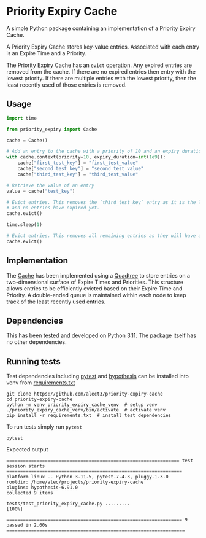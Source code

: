# Priority Expiry Cache

A simple Python package containing an implementation of a Priority Expiry Cache.

A Priority Expiry Cache stores key-value entries. Associated with each entry is an Expire Time and a Priority. 

The Priority Expiry Cache has an `evict` operation. Any expired entries are removed from the cache. If there are no
expired entries then entry with the lowest priority. If there are multiple entries with the lowest priority, then the
least recently used of those entries is removed.

## Usage
```python
import time

from priority_expiry import Cache

cache = Cache()

# Add an entry to the cache with a priority of 10 and an expiry duration of one second
with cache.context(priority=10, expiry_duration=int(1e9)):
    cache["first_test_key"] = "first_test_value"
    cache["second_test_key"] = "second_test_value"
    cache["third_test_key"] = "third_test_value"

# Retrieve the value of an entry
value = cache["test_key"]

# Evict entries. This removes the `third_test_key` entry as it is the least recently used 
# and no entries have expired yet.
cache.evict()

time.sleep(1)

# Evict entries. This removes all remaining entries as they will have all expired.
cache.evict()
```

## Implementation
The [Cache](priority_expiry/mappings.py) has been implemented using a [Quadtree](priority_expiry/data_structures.py) to
store entries on a two-dimensional surface of Expire Times and Priorities. This structure allows entries to be 
efficiently evicted based on their Expire Time and Priority. A double-ended queue is maintained within each node to 
keep track of the least recently used entries.

## Dependencies
This has been tested and developed on Python 3.11. The package itself has no other dependencies.

## Running tests
Test dependencies including [pytest](https://docs.pytest.org) and [hypothesis](https://hypothesis.readthedocs.io) can
be installed into venv from [requirements.txt](requirements.txt)
```shell
git clone https://github.com/alect3/priority-expiry-cache
cd priority-expiry-cache
python -m venv priority_expiry_cache_venv  # setup venv
./priority_expiry_cache_venv/bin/activate  # activate venv
pip install -r requirements.txt  # install test dependencies
```
To run tests simply run `pytest`
```shell
pytest
```
Expected output
```text
=============================================================== test session starts ================================================================
platform linux -- Python 3.11.5, pytest-7.4.3, pluggy-1.3.0
rootdir: /home/alec/projects/priority-expiry-cache
plugins: hypothesis-6.91.0
collected 9 items                                                                                                                                  

tests/test_priority_expiry_cache.py .........                                                                                                [100%]

================================================================ 9 passed in 2.60s =================================================================
```